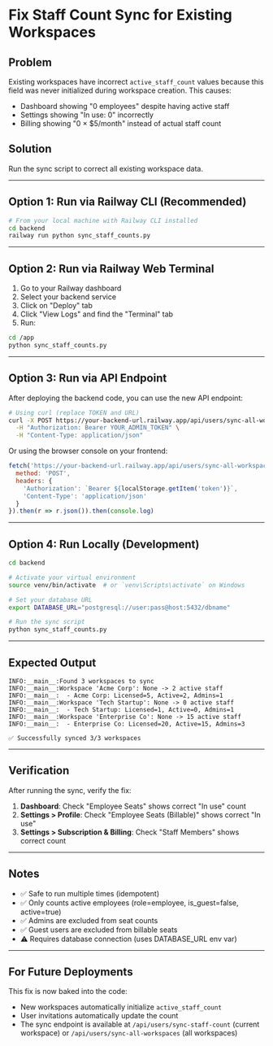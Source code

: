 # Fix Staff Count Sync for Existing Workspaces

## Problem
Existing workspaces have incorrect `active_staff_count` values because this field was never initialized during workspace creation. This causes:
- Dashboard showing "0 employees" despite having active staff
- Settings showing "In use: 0" incorrectly
- Billing showing "0 × $5/month" instead of actual staff count

## Solution
Run the sync script to correct all existing workspace data.

---

## Option 1: Run via Railway CLI (Recommended)

```bash
# From your local machine with Railway CLI installed
cd backend
railway run python sync_staff_counts.py
```

---

## Option 2: Run via Railway Web Terminal

1. Go to your Railway dashboard
2. Select your backend service
3. Click on "Deploy" tab
4. Click "View Logs" and find the "Terminal" tab
5. Run:
```bash
cd /app
python sync_staff_counts.py
```

---

## Option 3: Run via API Endpoint

After deploying the backend code, you can use the new API endpoint:

```bash
# Using curl (replace TOKEN and URL)
curl -X POST https://your-backend-url.railway.app/api/users/sync-all-workspaces \
  -H "Authorization: Bearer YOUR_ADMIN_TOKEN" \
  -H "Content-Type: application/json"
```

Or using the browser console on your frontend:
```javascript
fetch('https://your-backend-url.railway.app/api/users/sync-all-workspaces', {
  method: 'POST',
  headers: {
    'Authorization': `Bearer ${localStorage.getItem('token')}`,
    'Content-Type': 'application/json'
  }
}).then(r => r.json()).then(console.log)
```

---

## Option 4: Run Locally (Development)

```bash
cd backend

# Activate your virtual environment
source venv/bin/activate  # or `venv\Scripts\activate` on Windows

# Set your database URL
export DATABASE_URL="postgresql://user:pass@host:5432/dbname"

# Run the sync script
python sync_staff_counts.py
```

---

## Expected Output

```
INFO:__main__:Found 3 workspaces to sync
INFO:__main__:Workspace 'Acme Corp': None -> 2 active staff
INFO:__main__:  - Acme Corp: Licensed=5, Active=2, Admins=1
INFO:__main__:Workspace 'Tech Startup': None -> 0 active staff
INFO:__main__:  - Tech Startup: Licensed=1, Active=0, Admins=1
INFO:__main__:Workspace 'Enterprise Co': None -> 15 active staff
INFO:__main__:  - Enterprise Co: Licensed=20, Active=15, Admins=3

✅ Successfully synced 3/3 workspaces
```

---

## Verification

After running the sync, verify the fix:

1. **Dashboard**: Check "Employee Seats" shows correct "In use" count
2. **Settings > Profile**: Check "Employee Seats (Billable)" shows correct "In use"
3. **Settings > Subscription & Billing**: Check "Staff Members" shows correct count

---

## Notes

- ✅ Safe to run multiple times (idempotent)
- ✅ Only counts active employees (role=employee, is_guest=false, active=true)
- ✅ Admins are excluded from seat counts
- ✅ Guest users are excluded from billable seats
- ⚠️ Requires database connection (uses DATABASE_URL env var)

---

## For Future Deployments

This fix is now baked into the code:
- New workspaces automatically initialize `active_staff_count`
- User invitations automatically update the count
- The sync endpoint is available at `/api/users/sync-staff-count` (current workspace) or `/api/users/sync-all-workspaces` (all workspaces)
